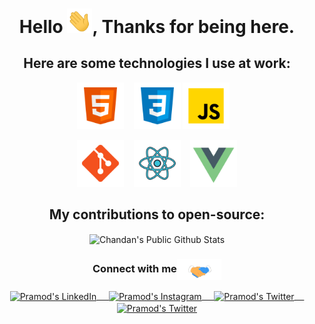 <h1 align="center"> Hello <img src="https://github.com/George-byt/George-byt/blob/main/Gifs/Hi.gif" width="40px">, Thanks for being here.</h1>
<h2 align="center">
  Here are some technologies I use at work:
</h2>
<p align="center">
<code><img height="75" src="https://github.com/George-byt/George-byt/blob/main/PNG/html.png"></code> &nbsp;&nbsp;
<code><img height="75" src="https://github.com/George-byt/George-byt/blob/main/PNG/css.png"></code>
<code><img height="75" src="https://github.com/George-byt/George-byt/blob/main/PNG/js.png"></code> &nbsp;&nbsp;
</p>
<p align="center">
<code><img height="75" src="https://github.com/George-byt/George-byt/blob/main/PNG/git.png"></code> &nbsp;&nbsp;
<code><img height="75" src="https://github.com/George-byt/George-byt/blob/main/PNG/react.png"></code> &nbsp;&nbsp;
<code><img height="75" src="https://github.com/George-byt/George-byt/blob/main/PNG/vue.png"></code>
</p>

<h2 align="center">
    My contributions to open-source:
</h2>

<p align="center">
<img align="center" src="https://github-readme-stats.vercel.app/api?username=George-byt&show_icons=true&title_color=fff&icon_color=109eff&text_color=9f9f9f&bg_color=151515" alt="Chandan's Public Github Stats">
</p> 

<div align="center">
  <h3 align="center">Connect with me<img align="center" src="https://github.com/George-byt/George-byt/blob/main/Gifs/Handshake.gif?raw=true" height="33px" /></h3> 
</div>
<p align="center">
 <a href="https://www.linkedin.com/in/jorge-armando-morales-valencia-64b6931b7/" target="blank">
  <img align="center" alt="Pramod's LinkedIn" width="30px" src="https://www.vectorlogo.zone/logos/linkedin/linkedin-icon.svg" /> &nbsp; &nbsp;
 </a>
 <a href="https://www.instagram.com/george_mv01/" target="blank">
  <img align="center" alt="Pramod's Instagram" width="30px" src="https://www.vectorlogo.zone/logos/instagram/instagram-icon.svg" /> &nbsp; &nbsp;
 </a>
 <a href="https://twitter.com/GMV2359" target="blank">
  <img align="center" alt="Pramod's Twitter" width="30px" src="https://www.vectorlogo.zone/logos/twitter/twitter-official.svg" /> &nbsp; &nbsp;
 </a>
 <a href="https://jamova.medium.com/" target="blank">
  <img align="center" alt="Pramod's Twitter" width="30px" src="https://www.vectorlogo.zone/logos/medium/medium-tile.svg" />
 </a> 

